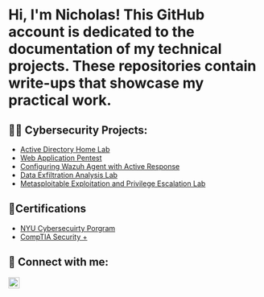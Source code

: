 <h1>Hi, I'm Nicholas! This GitHub account is dedicated to the documentation of my technical projects. These repositories contain write-ups that showcase my practical work.

<h2>👨‍💻 Cybersecurity Projects:</h2>

  - [Active Directory Home Lab](https://github.com/NicholasFakhoury97/LABURL)
  - [Web Application Pentest]()
  - [Configuring Wazuh Agent with Active Response]()
  - [Data Exfiltration Analysis Lab]()
  - [Metasploitable Exploitation and Privilege Escalation Lab]()
    

<h2> 📃Certifications</h2>

- [NYU Cybersecuirty Porgram](https://mail.google.com/mail/u/0?ui=2&ik=689e65e8cc&attid=0.1&permmsgid=msg-f:1790899266820425730&th=18da8d650356c802&view=att&disp=inline&realattid=f_lsm464qy0)
- [CompTIA Security +](https://mail.google.com/mail/u/0?ui=2&ik=689e65e8cc&attid=0.1&permmsgid=msg-a:r-4721785256799467549&th=191991a1b536a34b&view=att&disp=inline&realattid=f_m0dvgib00)


<h2> 🤳 Connect with me:</h2>

[<img align="left" alt="NicholasFakhoury | LinkedIn" width="22px" src="https://cdn.jsdelivr.net/npm/simple-icons@v3/icons/linkedin.svg" />][linkedin]


[linkedin]: https://linkedin.com/in/nicholas-fakhoury

<!--
**NicholasFakhoury97/NicholasFakhoury97** is a ✨ _special_ ✨ repository because its `README.md` (this file) appears on your GitHub profile.

Here are some ideas to get you started:

- 🔭 I’m currently working on ...
- 🌱 I’m currently learning ...
- 👯 I’m looking to collaborate on ...
- 🤔 I’m looking for help with ...
- 💬 Ask me about ...
- 📫 How to reach me: ...
- 😄 Pronouns: ...
- ⚡ Fun fact: ...
-->
